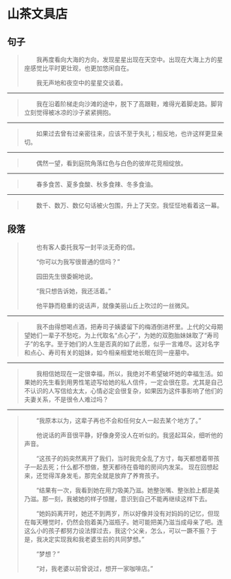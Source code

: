 # 山茶文具店

## 句子

> 
> 　　我再度看向大海的方向，发现星星出现在天空中。出现在大海上方的星座感觉比平时更壮观，也更加悠闲自在。
> 
>
> 　　我无声地和夜空中的星星交谈着。
> 
---
> 
> 　　我在沿着阶梯走向沙滩的途中，脱下了高跟鞋，难得光着脚走路。脚背立刻觉得被冰凉的沙子紧紧拥抱。
> 
---
> 
> 　　如果过去曾有过亲密往来，应该不至于失礼；相反地，也许这样更显亲切。
> 
---
> 
> 　　偶然一望，看到庭院角落红色与白色的彼岸花竞相绽放。
> 
---
> 
> 　　春多食苦、夏多食酸、秋多食辣、冬多食油。
> 
---
> 
> 　　数千、数万、数亿句话被火包围，升上了天空。我怔怔地看着这一幕。
> 

## 段落

> 　　也有客人委托我写一封平淡无奇的信。
>
> 　　“你可以为我写很普通的信吗？”
>
> 　　园田先生很委婉地说。
>
> 　　“我只想告诉她，我还活着。”
>
> 　　他平静而稳重的说话声，就像美丽山丘上吹过的一丝微风。
---
> 　　我不由得想喝点酒，把寿司子姨婆留下的梅酒倒进杯里。上代的父母期望她们一辈子不愁吃，为上代取名“点心子”，为她的双胞胎妹妹取了“寿司子”的名字。至于她们的人生是否真的如了此愿，似乎一言难尽。这对名字和点心、寿司有关的姐妹，如今相亲相爱地长眠在同一座墓中。
---
> 　　我相信她现在一定很幸福，所以，我绝对不希望破坏她的幸福生活。如果她的先生看到用男性笔迹写给她的私人信件，一定会很在意。尤其是自己不认识的人写信给太太，心情必定会很复杂，如果因为这件事影响了他们的夫妻关系，不是很令人难过吗？
---
> 　　“我原本以为，这辈子再也不会和任何女人一起去某个地方了。”
>
> 　　他说话的声音很平静，好像身旁没人在听似的。我竖起耳朵，细听他的声音。
>
> 　　“这孩子的妈突然离开了我们，当时我完全乱了方寸，每天都想着带孩子一起去死；什么都不想做，整天都待在昏暗的房间内发呆。 现在回想起来，还觉得浑身发毛，那完全就是放弃了养育孩子。
>
> 　　“结果有一次，我看到她在用力吸美乃滋。她整张嘴、整张脸上都是美乃滋。那一刻，我被她的样子惊醒，意识到自己不能再继续这样下去。
>
> 　　“她妈妈离开时，她还不到两岁，所以好像并没有对妈妈的记忆，但现在每天睡觉时，仍然会抱着美乃滋瓶子。她可能把美乃滋当成母亲了吧。连这么小的孩子都努力设法撑过去，我这个父亲，怎么，可以一蹶不振？于是，我决定实现我和我老婆生前的共同梦想。”
>
> 　　“梦想？”
>
> 　　“对，我老婆以前曾说过，想开一家咖啡店。”